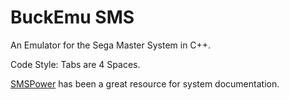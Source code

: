 # BuckEmu SMS

An Emulator for the Sega Master System in C++.

Code Style: Tabs are 4 Spaces.

[SMSPower](https://www.smspower.org/Development/Documents) has been a great resource for system documentation.